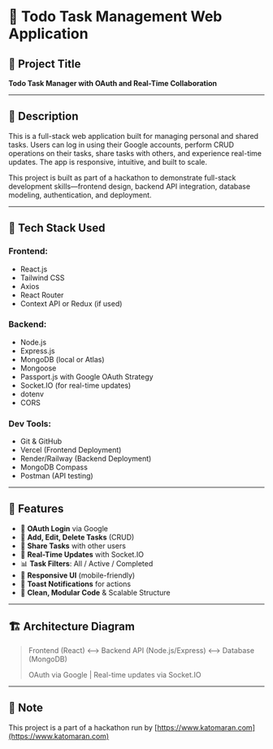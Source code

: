 # 📝 Todo Task Management Web Application

## 📌 Project Title
**Todo Task Manager with OAuth and Real-Time Collaboration**

---

## 📄 Description
This is a full-stack web application built for managing personal and shared tasks. Users can log in using their Google accounts, perform CRUD operations on their tasks, share tasks with others, and experience real-time updates. The app is responsive, intuitive, and built to scale.

This project is built as part of a hackathon to demonstrate full-stack development skills—frontend design, backend API integration, database modeling, authentication, and deployment.

---

## 🧰 Tech Stack Used

### Frontend:
- React.js
- Tailwind CSS
- Axios
- React Router
- Context API or Redux (if used)

### Backend:
- Node.js
- Express.js
- MongoDB (local or Atlas)
- Mongoose
- Passport.js with Google OAuth Strategy
- Socket.IO (for real-time updates)
- dotenv
- CORS

### Dev Tools:
- Git & GitHub
- Vercel (Frontend Deployment)
- Render/Railway (Backend Deployment)
- MongoDB Compass
- Postman (API testing)

---

## 🌟 Features

- 🔐 **OAuth Login** via Google
- 🧾 **Add, Edit, Delete Tasks** (CRUD)
- 👥 **Share Tasks** with other users
- 🔄 **Real-Time Updates** with Socket.IO
- 📊 **Task Filters**: All / Active / Completed
- 📱 **Responsive UI** (mobile-friendly)
- 🔔 **Toast Notifications** for actions
- 🧹 **Clean, Modular Code** & Scalable Structure

---

## 🏗️ Architecture Diagram

> Frontend (React) <--> Backend API (Node.js/Express) <--> Database (MongoDB)
>  
> OAuth via Google | Real-time updates via Socket.IO

---

## 🏁 Note

This project is a part of a hackathon run by [https://www.katomaran.com](https://www.katomaran.com)

